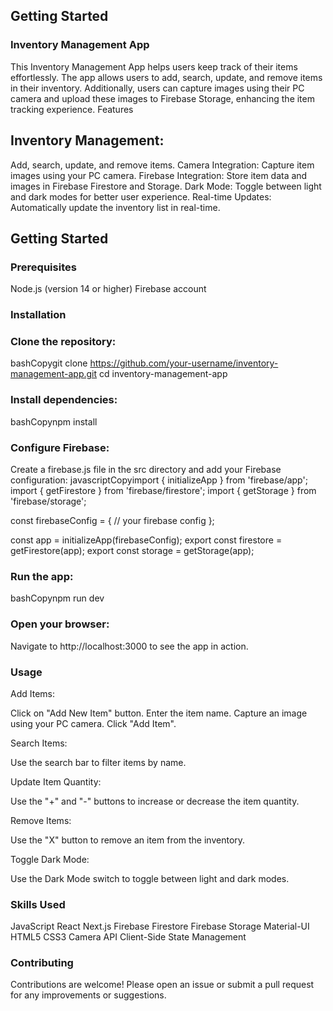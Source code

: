 ## Getting Started

### Inventory Management App
This Inventory Management App helps users keep track of their items effortlessly. The app allows users to add, search, update, and remove items in their inventory. Additionally, users can capture images using their PC camera and upload these images to Firebase Storage, enhancing the item tracking experience.
Features

## Inventory Management: 
Add, search, update, and remove items.
Camera Integration: Capture item images using your PC camera.
Firebase Integration: Store item data and images in Firebase Firestore and Storage.
Dark Mode: Toggle between light and dark modes for better user experience.
Real-time Updates: Automatically update the inventory list in real-time.

## Getting Started
### Prerequisites

Node.js (version 14 or higher)
Firebase account

### Installation

### Clone the repository:
bashCopygit clone https://github.com/your-username/inventory-management-app.git
cd inventory-management-app

### Install dependencies:
bashCopynpm install

### Configure Firebase:
Create a firebase.js file in the src directory and add your Firebase configuration:
javascriptCopyimport { initializeApp } from 'firebase/app';
import { getFirestore } from 'firebase/firestore';
import { getStorage } from 'firebase/storage';

const firebaseConfig = {
  // your firebase config
};

const app = initializeApp(firebaseConfig);
export const firestore = getFirestore(app);
export const storage = getStorage(app);

### Run the app:
bashCopynpm run dev

### Open your browser:
Navigate to http://localhost:3000 to see the app in action.

### Usage

Add Items:

Click on "Add New Item" button.
Enter the item name.
Capture an image using your PC camera.
Click "Add Item".


Search Items:

Use the search bar to filter items by name.


Update Item Quantity:

Use the "+" and "-" buttons to increase or decrease the item quantity.


Remove Items:

Use the "X" button to remove an item from the inventory.


Toggle Dark Mode:

Use the Dark Mode switch to toggle between light and dark modes.



### Skills Used

JavaScript
React
Next.js
Firebase Firestore
Firebase Storage
Material-UI
HTML5
CSS3
Camera API
Client-Side State Management

### Contributing
Contributions are welcome! Please open an issue or submit a pull request for any improvements or suggestions.


